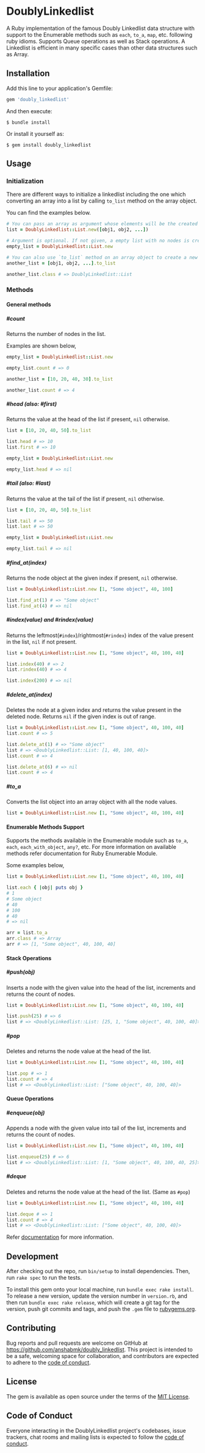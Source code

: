 # DoublyLinkedlist

A Ruby implementation of the famous Doubly Linkedlist data structure with support to the Enumerable methods such as `each`, `to_a`, `map`, etc. following ruby idioms. Supports Queue operations as well as Stack operations. A Linkedlist is efficient in many specific cases than other data structures such as Array.

## Installation

Add this line to your application's Gemfile:

```ruby
gem 'doubly_linkedlist'
```

And then execute:

    $ bundle install

Or install it yourself as:

    $ gem install doubly_linkedlist

## Usage

### Initialization

There are different ways to initialize a linkedlist including the one which converting an array into a list by calling `to_list` method on the array object.

You can find the examples below.

```ruby
# You can pass an array as argument whose elements will be the created list's node values.
list = DoublyLinkedlist::List.new([obj1, obj2, ...])

# Argument is optional. If not given, a empty list with no nodes is created.
empty_list = DoublyLinkedlist::List.new

# You can also use `to_list` method on an array object to create a new list object.
another_list = [obj1, obj2, ...].to_list

another_list.class # => DoublyLinkedlist::List
```

### Methods

#### General methods

##### #count

Returns the number of nodes in the list.

Examples are shown below,

```ruby
empty_list = DoublyLinkedlist::List.new

empty_list.count # => 0

another_list = [10, 20, 40, 30].to_list

another_list.count # => 4
```

##### #head (also: #first)

Returns the value at the head of the list if present, `nil` otherwise.

```ruby
list = [10, 20, 40, 50].to_list

list.head # => 10
list.first # => 10

empty_list = DoublyLinkedlist::List.new

empty_list.head # => nil
```

##### #tail (also: #last)

Returns the value at the tail of the list if present, `nil` otherwise.

```ruby
list = [10, 20, 40, 50].to_list

list.tail # => 50
list.last # => 50

empty_list = DoublyLinkedlist::List.new

empty_list.tail # => nil
```

##### #find_at(index)

Returns the node object at the given index if present, `nil` otherwise.

```ruby
list = DoublyLinkedlist::List.new [1, "Some object", 40, 100]

list.find_at(1) # => "Some object"
list.find_at(4) # => nil
```

##### #index(value) and #rindex(value)

Returns the leftmost(`#index`)/rightmost(`#rindex`) index of the value present in the list, 
`nil` if not present.

```ruby
list = DoublyLinkedlist::List.new [1, "Some object", 40, 100, 40]

list.index(40) # => 2
list.rindex(40) # => 4

list.index(200) # => nil
```

##### #delete_at(index)

Deletes the node at a given index and returns the value present in the
deleted node. Returns `nil` if the given index is out of range.

```ruby
list = DoublyLinkedlist::List.new [1, "Some object", 40, 100, 40]
list.count # => 5

list.delete_at(1) # => "Some object"
list # => <DoublyLinkedlist::List: [1, 40, 100, 40]>
list.count # => 4

list.delete_at(6) # => nil
list.count # => 4
```

##### #to_a

Converts the list object into an array object with all the node values.

```ruby
list = DoublyLinkedlist::List.new [1, "Some object", 40, 100, 40]

```
#### Enumerable Methods Support

Supports the methods available in the Enumerable module such as `to_a`, `each`, `each_with_object`, `any?`, etc. For more information on available methods refer documentation for Ruby Enumerable Module.

Some examples below,
```ruby
list = DoublyLinkedlist::List.new [1, "Some object", 40, 100, 40]

list.each { |obj| puts obj }
# 1
# Some object
# 40
# 100
# 40
# => nil

arr = list.to_a
arr.class # => Array
arr # => [1, "Some object", 40, 100, 40]
```

#### Stack Operations

##### #push(obj)

Inserts a node with the given value into the head of the list,
increments and returns the count of nodes.

```ruby
list = DoublyLinkedlist::List.new [1, "Some object", 40, 100, 40]

list.push(25) # => 6
list # => <DoublyLinkedlist::List: [25, 1, "Some object", 40, 100, 40]>
```

##### #pop

Deletes and returns the node value at the head of the list.

```ruby
list = DoublyLinkedlist::List.new [1, "Some object", 40, 100, 40]

list.pop # => 1
list.count # => 4
list # => <DoublyLinkedlist::List: ["Some object", 40, 100, 40]>
```

#### Queue Operations

##### #enqueue(obj)

Appends a node with the given value into tail of the list,
increments and returns the count of nodes.

```ruby
list = DoublyLinkedlist::List.new [1, "Some object", 40, 100, 40]

list.enqueue(25) # => 6
list # => <DoublyLinkedlist::List: [1, "Some object", 40, 100, 40, 25]>
```

##### #deque

Deletes and returns the node value at the head of the list. (Same as `#pop`)

```ruby
list = DoublyLinkedlist::List.new [1, "Some object", 40, 100, 40]

list.deque # => 1
list.count # => 4
list # => <DoublyLinkedlist::List: ["Some object", 40, 100, 40]>
```

Refer [documentation](https://rubydoc.info/gems/doubly_linkedlist/DoublyLinkedlist/) for more information.

## Development

After checking out the repo, run `bin/setup` to install dependencies. Then, run `rake spec` to run the tests.

To install this gem onto your local machine, run `bundle exec rake install`. To release a new version, update the version number in `version.rb`, and then run `bundle exec rake release`, which will create a git tag for the version, push git commits and tags, and push the `.gem` file to [rubygems.org](https://rubygems.org).

## Contributing

Bug reports and pull requests are welcome on GitHub at https://github.com/anshabmk/doubly_linkedlist. This project is intended to be a safe, welcoming space for collaboration, and contributors are expected to adhere to the [code of conduct](https://github.com/anshabmk/doubly_linkedlist/blob/master/CODE_OF_CONDUCT.md).


## License

The gem is available as open source under the terms of the [MIT License](https://opensource.org/licenses/MIT).

## Code of Conduct

Everyone interacting in the DoublyLinkedlist project's codebases, issue trackers, chat rooms and mailing lists is expected to follow the [code of conduct](https://github.com/anshabmk/doubly_linkedlist/blob/master/CODE_OF_CONDUCT.md).
